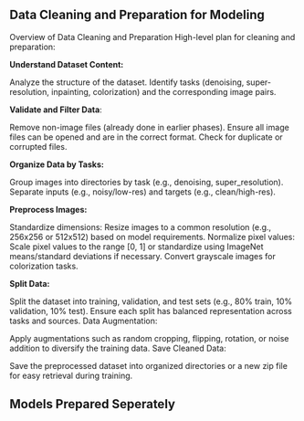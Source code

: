 ## Data Cleaning and Preparation for Modeling

Overview of Data Cleaning and Preparation
High-level plan for cleaning and preparation:

**Understand Dataset Content:**

Analyze the structure of the dataset.
Identify tasks (denoising, super-resolution, inpainting, colorization) and the corresponding image pairs.

**Validate and Filter Data**:

Remove non-image files (already done in earlier phases).
Ensure all image files can be opened and are in the correct format.
Check for duplicate or corrupted files.

**Organize Data by Tasks:**

Group images into directories by task (e.g., denoising, super_resolution).
Separate inputs (e.g., noisy/low-res) and targets (e.g., clean/high-res).

**Preprocess Images:**

Standardize dimensions: Resize images to a common resolution (e.g., 256x256 or 512x512) based on model requirements.
Normalize pixel values: Scale pixel values to the range [0, 1] or standardize using ImageNet means/standard deviations if necessary.
Convert grayscale images for colorization tasks.

**Split Data:**

Split the dataset into training, validation, and test sets (e.g., 80% train, 10% validation, 10% test).
Ensure each split has balanced representation across tasks and sources.
Data Augmentation:

Apply augmentations such as random cropping, flipping, rotation, or noise addition to diversify the training data.
Save Cleaned Data:

Save the preprocessed dataset into organized directories or a new zip file for easy retrieval during training.


## Models Prepared Seperately
